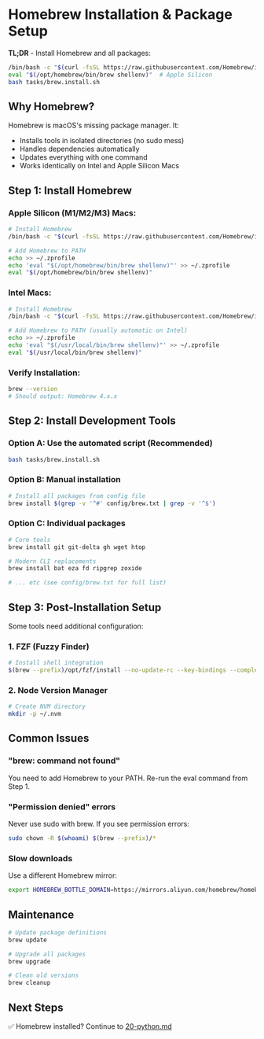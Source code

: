 # Homebrew Installation & Package Setup

**TL;DR** - Install Homebrew and all packages:
```bash
/bin/bash -c "$(curl -fsSL https://raw.githubusercontent.com/Homebrew/install/HEAD/install.sh)"
eval "$(/opt/homebrew/bin/brew shellenv)"  # Apple Silicon
bash tasks/brew.install.sh
```

## Why Homebrew?

Homebrew is macOS's missing package manager. It:
- Installs tools in isolated directories (no sudo mess)
- Handles dependencies automatically
- Updates everything with one command
- Works identically on Intel and Apple Silicon Macs

## Step 1: Install Homebrew

### Apple Silicon (M1/M2/M3) Macs:
```bash
# Install Homebrew
/bin/bash -c "$(curl -fsSL https://raw.githubusercontent.com/Homebrew/install/HEAD/install.sh)"

# Add Homebrew to PATH
echo >> ~/.zprofile
echo 'eval "$(/opt/homebrew/bin/brew shellenv)"' >> ~/.zprofile
eval "$(/opt/homebrew/bin/brew shellenv)"
```

### Intel Macs:
```bash
# Install Homebrew
/bin/bash -c "$(curl -fsSL https://raw.githubusercontent.com/Homebrew/install/HEAD/install.sh)"

# Add Homebrew to PATH (usually automatic on Intel)
echo >> ~/.zprofile
echo 'eval "$(/usr/local/bin/brew shellenv)"' >> ~/.zprofile
eval "$(/usr/local/bin/brew shellenv)"
```

### Verify Installation:
```bash
brew --version
# Should output: Homebrew 4.x.x
```

## Step 2: Install Development Tools

### Option A: Use the automated script (Recommended)
```bash
bash tasks/brew.install.sh
```

### Option B: Manual installation
```bash
# Install all packages from config file
brew install $(grep -v '^#' config/brew.txt | grep -v '^$')
```

### Option C: Individual packages
```bash
# Core tools
brew install git git-delta gh wget htop

# Modern CLI replacements
brew install bat eza fd ripgrep zoxide

# ... etc (see config/brew.txt for full list)
```

## Step 3: Post-Installation Setup

Some tools need additional configuration:

### 1. FZF (Fuzzy Finder)
```bash
# Install shell integration
$(brew --prefix)/opt/fzf/install --no-update-rc --key-bindings --completion
```

### 2. Node Version Manager
```bash
# Create NVM directory
mkdir -p ~/.nvm
```

## Common Issues

### "brew: command not found"
You need to add Homebrew to your PATH. Re-run the eval command from Step 1.

### "Permission denied" errors
Never use sudo with brew. If you see permission errors:
```bash
sudo chown -R $(whoami) $(brew --prefix)/*
```

### Slow downloads
Use a different Homebrew mirror:
```bash
export HOMEBREW_BOTTLE_DOMAIN=https://mirrors.aliyun.com/homebrew/homebrew-bottles
```

## Maintenance

```bash
# Update package definitions
brew update

# Upgrade all packages
brew upgrade

# Clean old versions
brew cleanup
```

## Next Steps

✅ Homebrew installed? Continue to [20-python.md](20-python.md)
